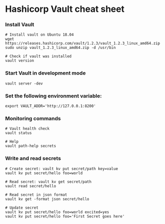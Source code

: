 # Hashicorp Vault cheat sheet

### Install Vault
```
# Install vault on Ubuntu 18.04
wget https://releases.hashicorp.com/vault/1.2.3/vault_1.2.3_linux_amd64.zip
sudo unzip vault_1.2.3_linux_amd64.zip -d /usr/bin

# Check if vault was installed
vault version
```

### Start Vault in development mode
```vault server -dev```

### Set the following environment variable:

 ```export VAULT_ADDR='http://127.0.0.1:8200'```
 
 ### Monitoring commands
 ```
 # Vault health check
 vault status
 
 # Help
 vault path-help secrets
 ```
 
 ### Write and read secrets
 ```
# Create secret: vault kv put secret/path key=value
vault kv put secret/hello foo=world

# Read secret: vault kv get secret/path
vault read secret/hello

# Read secret in json format
vault kv get -format json secret/hello

# Update secret
vault kv put secret/hello foo=world excited=yes
vault kv put secret/hello foo='First Secret goes here'
 ```